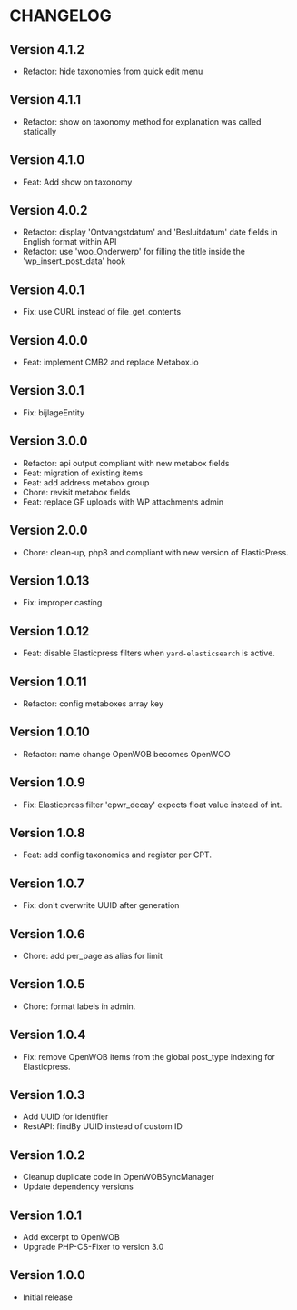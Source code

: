 # CHANGELOG

## Version 4.1.2

-   Refactor: hide taxonomies from quick edit menu

## Version 4.1.1

-   Refactor: show on taxonomy method for explanation was called statically

## Version 4.1.0

-   Feat: Add show on taxonomy

## Version 4.0.2

-   Refactor: display 'Ontvangstdatum' and 'Besluitdatum' date fields in English format within API
-   Refactor: use 'woo_Onderwerp' for filling the title inside the 'wp_insert_post_data' hook

## Version 4.0.1

-   Fix: use CURL instead of file_get_contents

## Version 4.0.0

-   Feat: implement CMB2 and replace Metabox.io

## Version 3.0.1

-   Fix: bijlageEntity

## Version 3.0.0

-   Refactor: api output compliant with new metabox fields
-   Feat: migration of existing items
-   Feat: add address metabox group
-   Chore: revisit metabox fields
-   Feat: replace GF uploads with WP attachments admin

## Version 2.0.0

-   Chore: clean-up, php8 and compliant with new version of ElasticPress.

## Version 1.0.13

-   Fix: improper casting

## Version 1.0.12

-   Feat: disable Elasticpress filters when `yard-elasticsearch` is active.

## Version 1.0.11

-   Refactor: config metaboxes array key

## Version 1.0.10

-   Refactor: name change OpenWOB becomes OpenWOO

## Version 1.0.9

-   Fix: Elasticpress filter 'epwr_decay' expects float value instead of int.

## Version 1.0.8

-   Feat: add config taxonomies and register per CPT.

## Version 1.0.7

-   Fix: don't overwrite UUID after generation

## Version 1.0.6

-   Chore: add per_page as alias for limit

## Version 1.0.5

-   Chore: format labels in admin.

## Version 1.0.4

-   Fix: remove OpenWOB items from the global post_type indexing for Elasticpress.

## Version 1.0.3

-   Add UUID for identifier
-   RestAPI: findBy UUID instead of custom ID

## Version 1.0.2

-   Cleanup duplicate code in OpenWOBSyncManager
-   Update dependency versions

## Version 1.0.1

-   Add excerpt to OpenWOB
-   Upgrade PHP-CS-Fixer to version 3.0

## Version 1.0.0

-   Initial release
